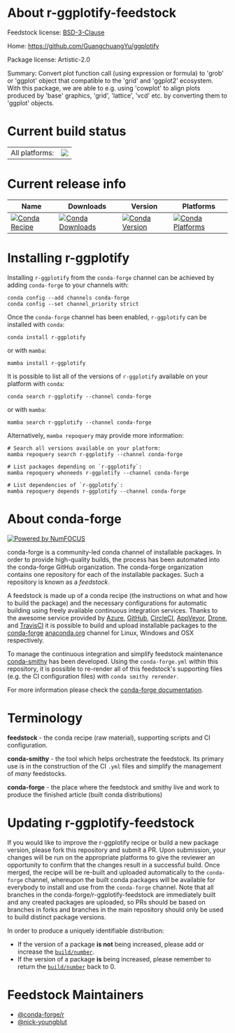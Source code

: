 About r-ggplotify-feedstock
===========================

Feedstock license: [BSD-3-Clause](https://github.com/conda-forge/r-ggplotify-feedstock/blob/main/LICENSE.txt)

Home: https://github.com/GuangchuangYu/ggplotify

Package license: Artistic-2.0

Summary: Convert plot function call (using expression or formula) to 'grob' or 'ggplot' object that compatible to the 'grid' and 'ggplot2' ecosystem. With this package, we are able to e.g. using 'cowplot' to align plots produced by 'base' graphics, 'grid', 'lattice', 'vcd' etc. by converting them to 'ggplot' objects.

Current build status
====================


<table><tr><td>All platforms:</td>
    <td>
      <a href="https://dev.azure.com/conda-forge/feedstock-builds/_build/latest?definitionId=3398&branchName=main">
        <img src="https://dev.azure.com/conda-forge/feedstock-builds/_apis/build/status/r-ggplotify-feedstock?branchName=main">
      </a>
    </td>
  </tr>
</table>

Current release info
====================

| Name | Downloads | Version | Platforms |
| --- | --- | --- | --- |
| [![Conda Recipe](https://img.shields.io/badge/recipe-r--ggplotify-green.svg)](https://anaconda.org/conda-forge/r-ggplotify) | [![Conda Downloads](https://img.shields.io/conda/dn/conda-forge/r-ggplotify.svg)](https://anaconda.org/conda-forge/r-ggplotify) | [![Conda Version](https://img.shields.io/conda/vn/conda-forge/r-ggplotify.svg)](https://anaconda.org/conda-forge/r-ggplotify) | [![Conda Platforms](https://img.shields.io/conda/pn/conda-forge/r-ggplotify.svg)](https://anaconda.org/conda-forge/r-ggplotify) |

Installing r-ggplotify
======================

Installing `r-ggplotify` from the `conda-forge` channel can be achieved by adding `conda-forge` to your channels with:

```
conda config --add channels conda-forge
conda config --set channel_priority strict
```

Once the `conda-forge` channel has been enabled, `r-ggplotify` can be installed with `conda`:

```
conda install r-ggplotify
```

or with `mamba`:

```
mamba install r-ggplotify
```

It is possible to list all of the versions of `r-ggplotify` available on your platform with `conda`:

```
conda search r-ggplotify --channel conda-forge
```

or with `mamba`:

```
mamba search r-ggplotify --channel conda-forge
```

Alternatively, `mamba repoquery` may provide more information:

```
# Search all versions available on your platform:
mamba repoquery search r-ggplotify --channel conda-forge

# List packages depending on `r-ggplotify`:
mamba repoquery whoneeds r-ggplotify --channel conda-forge

# List dependencies of `r-ggplotify`:
mamba repoquery depends r-ggplotify --channel conda-forge
```


About conda-forge
=================

[![Powered by
NumFOCUS](https://img.shields.io/badge/powered%20by-NumFOCUS-orange.svg?style=flat&colorA=E1523D&colorB=007D8A)](https://numfocus.org)

conda-forge is a community-led conda channel of installable packages.
In order to provide high-quality builds, the process has been automated into the
conda-forge GitHub organization. The conda-forge organization contains one repository
for each of the installable packages. Such a repository is known as a *feedstock*.

A feedstock is made up of a conda recipe (the instructions on what and how to build
the package) and the necessary configurations for automatic building using freely
available continuous integration services. Thanks to the awesome service provided by
[Azure](https://azure.microsoft.com/en-us/services/devops/), [GitHub](https://github.com/),
[CircleCI](https://circleci.com/), [AppVeyor](https://www.appveyor.com/),
[Drone](https://cloud.drone.io/welcome), and [TravisCI](https://travis-ci.com/)
it is possible to build and upload installable packages to the
[conda-forge](https://anaconda.org/conda-forge) [anaconda.org](https://anaconda.org/)
channel for Linux, Windows and OSX respectively.

To manage the continuous integration and simplify feedstock maintenance
[conda-smithy](https://github.com/conda-forge/conda-smithy) has been developed.
Using the ``conda-forge.yml`` within this repository, it is possible to re-render all of
this feedstock's supporting files (e.g. the CI configuration files) with ``conda smithy rerender``.

For more information please check the [conda-forge documentation](https://conda-forge.org/docs/).

Terminology
===========

**feedstock** - the conda recipe (raw material), supporting scripts and CI configuration.

**conda-smithy** - the tool which helps orchestrate the feedstock.
                   Its primary use is in the construction of the CI ``.yml`` files
                   and simplify the management of *many* feedstocks.

**conda-forge** - the place where the feedstock and smithy live and work to
                  produce the finished article (built conda distributions)


Updating r-ggplotify-feedstock
==============================

If you would like to improve the r-ggplotify recipe or build a new
package version, please fork this repository and submit a PR. Upon submission,
your changes will be run on the appropriate platforms to give the reviewer an
opportunity to confirm that the changes result in a successful build. Once
merged, the recipe will be re-built and uploaded automatically to the
`conda-forge` channel, whereupon the built conda packages will be available for
everybody to install and use from the `conda-forge` channel.
Note that all branches in the conda-forge/r-ggplotify-feedstock are
immediately built and any created packages are uploaded, so PRs should be based
on branches in forks and branches in the main repository should only be used to
build distinct package versions.

In order to produce a uniquely identifiable distribution:
 * If the version of a package **is not** being increased, please add or increase
   the [``build/number``](https://docs.conda.io/projects/conda-build/en/latest/resources/define-metadata.html#build-number-and-string).
 * If the version of a package **is** being increased, please remember to return
   the [``build/number``](https://docs.conda.io/projects/conda-build/en/latest/resources/define-metadata.html#build-number-and-string)
   back to 0.

Feedstock Maintainers
=====================

* [@conda-forge/r](https://github.com/orgs/conda-forge/teams/r/)
* [@nick-youngblut](https://github.com/nick-youngblut/)

